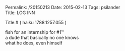 Permalink: /20150213
Date: 2015-02-13
Tags:  psilander  
Title: LOG INN  
  
Title:# ( haiku 1788.1257.055 )  
  
fish for an internship for #1™  
a dude that basically no one knows  
what he does, even himself  

